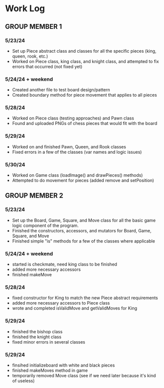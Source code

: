 # Work Log

## GROUP MEMBER 1

### 5/23/24

- Set up Piece abstract class and classes for all the specific pieces (king, queen, rook, etc.)
- Worked on Piece class, king class, and knight class, and attempted to fix errors that occurred (not fixed yet)

### 5/24/24 + weekend

- Created another file to test board design/pattern
- Created boundary method for piece movement that applies to all pieces

### 5/28/24
- Worked on Piece class (testing approaches) and Pawn class
- Found and uploaded PNGs of chess pieces that would fit with the board

### 5/29/24
- Worked on and finished Pawn, Queen, and Rook classes
- Fixed errors in a few of the classes (var names and logic issues)

### 5/30/24
- Worked on Game class (loadImage() and drawPieces() methods)
- Attempted to do movement for pieces (added remove and setPosition)

## GROUP MEMBER 2

### 5/23/24

- Set up the Board, Game, Square, and Move class for all the basic game logic component of the program.
- Finished the constructors, accessors, and mutators for Board, Game, Square, and Move
- Finished simple "is" methods for a few of the classes where applicable

### 5/24/24 + weekend
- started is checkmate, need king class to be finished
- added more necessary accessors
- finished makeMove

### 5/28/24
- fixed constructor for King to match the new Piece abstract requirements
- added more necessary accessors to Piece class
- wrote and completed isValidMove and getValidMoves for King

### 5/29/24
- finished the bishop class
- finished the knight class
- fixed minor errors in several classes

### 5/29/24
- finsihed initializeboard with white and black pieces
- finished makeMoves method in game
- temporarily removed Move class (see if we need later because it's kind of useless)
